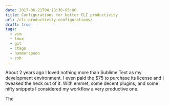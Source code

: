 ```yaml
---
date: 2017-06-21T04:18:30-05:00
title: Configurations for better CLI productivity
url: /cli-productivity-configurations/
draft: true
tags:
  - vim
  - tmux
  - git
  - ctags
  - hammerspoon
  - zsh
---
```


About 2 years ago I loved nothing more than Sublime Text as my development environment. I even paid the $75 to purchase its license and I tweaked the heck out of it. With emmet, some decent plugins, and some nifty snippets I considered my workflow a very productive one.

The

